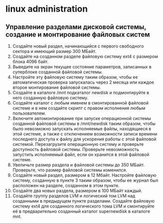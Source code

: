 # linux administration

## Управление разделами дисковой системы, создание и монтирование файловых систем

1. Создайте новый раздел, начинающийся с первого свободного сектора и имеющий размер
300 МБайт.
2. Создайте на созданном разделе файловую систему ext4 с размером блока 4096 байт.
3. Выведите на экран текущее состояние параметров, записанных в суперблоке созданной
файловой системы.
4. Настройте эту файловую систему таким образом, чтобы ее автоматическая проверка
запускалась через 2 месяца или каждое второе монтирование файловой системы.
5. Создайте в каталоге /mnt подкаталог newdisk и подмонтируйте в него созданную
файловую систему.
6. Создайте каталог с любым именем в смонтированной файловой системе и в нем создайте
скрипт с правом исполнения любым пользователем.
7. Включите автомонтирование при запуске операционной системы созданной файловой
системы в /mnt/newdisk таким образом, чтобы было невозможно запускать
исполняемые файлы, находящиеся в этой системе, а также с отключением возможности
записи времени последнего доступа к файлу для ускорения работы с этой файловой 
системой. Перезагрузите операционную систему и проверьте доступность файловой
системы. Проверьте невозможность запустить исполняемый файл, если он хранится в этой
файловой системе.
8. Увеличьте размер раздела и файловой системы до 350 МБайт. Проверьте, что размер
файловой системы изменился.
9. Создайте новый раздел, размером в 12 Мбайт. Настройте файловую систему, созданную в
пункте 3 таким образом, чтобы ее журнал был расположен на разделе, созданном в этом
пункте.
10. Создайте два новых раздела, размером в 100 МБайт каждый.
11. Создайте группу разделов LVM и логический том LVM над созданными в предыдущем
пункте разделами. Создайте файловую систему ext4 для созданного логического тома
LVM и смонтируйте её в предварительно созданный каталог supernewdisk в каталоге
mnt.
